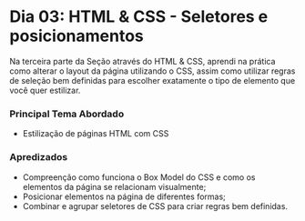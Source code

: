 # Dia 03: HTML & CSS - Seletores e posicionamentos

Na terceira parte da Seção através do HTML & CSS, aprendi na prática como alterar o layout da página utilizando o CSS, assim como utilizar regras de seleção bem definidas para escolher exatamente o tipo de elemento que você quer estilizar.

### Principal Tema Abordado

- Estilização de páginas HTML com CSS

### Apredizados

- Compreenção como funciona o Box Model do CSS e como os elementos da página se relacionam visualmente;
- Posicionar elementos na página de diferentes formas;
- Combinar e agrupar seletores de CSS para criar regras bem definidas.